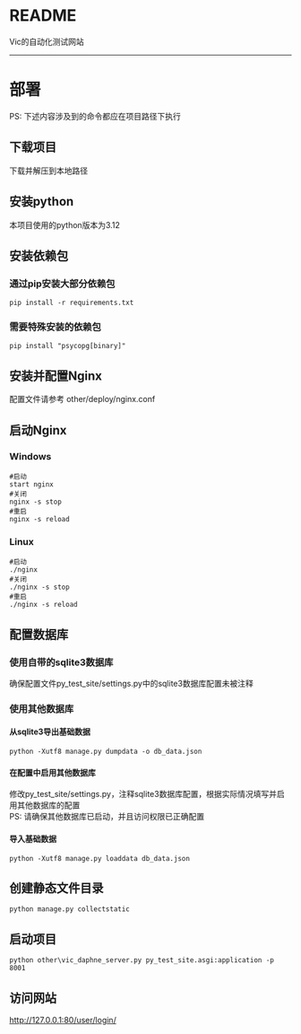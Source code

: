 README
===========================

Vic的自动化测试网站
****

# 部署
PS: 下述内容涉及到的命令都应在项目路径下执行

## 下载项目
下载并解压到本地路径

## 安装python
本项目使用的python版本为3.12

## 安装依赖包

### 通过pip安装大部分依赖包
```
pip install -r requirements.txt
```

### 需要特殊安装的依赖包
```
pip install "psycopg[binary]"
```

## 安装并配置Nginx
配置文件请参考 other/deploy/nginx.conf

## 启动Nginx
### Windows
```
#启动
start nginx  
#关闭
nginx -s stop
#重启
nginx -s reload
```
### Linux
```
#启动
./nginx
#关闭
./nginx -s stop
#重启
./nginx -s reload
```
## 配置数据库
### 使用自带的sqlite3数据库
确保配置文件py_test_site/settings.py中的sqlite3数据库配置未被注释

### 使用其他数据库
#### 从sqlite3导出基础数据
```
python -Xutf8 manage.py dumpdata -o db_data.json
```
#### 在配置中启用其他数据库
修改py_test_site/settings.py，注释sqlite3数据库配置，根据实际情况填写并启用其他数据库的配置  
PS: 请确保其他数据库已启动，并且访问权限已正确配置
#### 导入基础数据
```
python -Xutf8 manage.py loaddata db_data.json
```
## 创建静态文件目录
```
python manage.py collectstatic
```
## 启动项目
```
python other\vic_daphne_server.py py_test_site.asgi:application -p 8001
```

## 访问网站
http://127.0.0.1:80/user/login/
